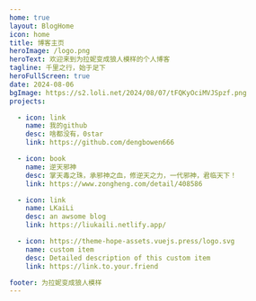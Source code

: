 ```yaml
---
home: true
layout: BlogHome
icon: home
title: 博客主页
heroImage: /logo.png
heroText: 欢迎来到为拉妮变成狼人模样的个人博客
tagline: 千里之行，始于足下
heroFullScreen: true
date: 2024-08-06
bgImage: https://s2.loli.net/2024/08/07/tFQKyOciMVJSpzf.png
projects:

  - icon: link
    name: 我的github
    desc: 啥都没有，0star
    link: https://github.com/dengbowen666

  - icon: book
    name: 逆天邪神
    desc: 掌天毒之珠，承邪神之血，修逆天之力，一代邪神，君临天下！
    link: https://www.zongheng.com/detail/408586

  - icon: link
    name: LKaiLi
    desc: an awsome blog
    link: https://liukaili.netlify.app/

  - icon: https://theme-hope-assets.vuejs.press/logo.svg
    name: custom item
    desc: Detailed description of this custom item
    link: https://link.to.your.friend

footer: 为拉妮变成狼人模样
---
```


